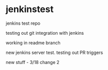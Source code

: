# jenkinstest
jenkins test repo

testing out git integration with jenkins

working in readme branch

new jenkins server test.
testing out PR triggers

new stuff - 3/18 change 2
